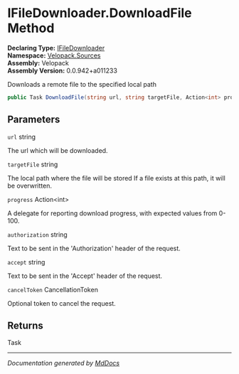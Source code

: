﻿<!--  
  <auto-generated>   
    The contents of this file were generated by a tool.  
    Changes to this file may be list if the file is regenerated  
  </auto-generated>   
-->

# IFileDownloader.DownloadFile Method

**Declaring Type:** [IFileDownloader](../index.md)  
**Namespace:** [Velopack.Sources](../../index.md)  
**Assembly:** Velopack  
**Assembly Version:** 0.0.942+a011233

Downloads a remote file to the specified local path

```csharp
public Task DownloadFile(string url, string targetFile, Action<int> progress, string authorization = null, string accept = null, CancellationToken cancelToken = default);
```

## Parameters

`url`  string

The url which will be downloaded.

`targetFile`  string

The local path where the file will be stored If a file exists at this path, it will be overwritten.

`progress`  Action\<int\>

A delegate for reporting download progress, with expected values from 0\-100.

`authorization`  string

Text to be sent in the 'Authorization' header of the request.

`accept`  string

Text to be sent in the 'Accept' header of the request.

`cancelToken`  CancellationToken

Optional token to cancel the request.

## Returns

Task

___

*Documentation generated by [MdDocs](https://github.com/ap0llo/mddocs)*

